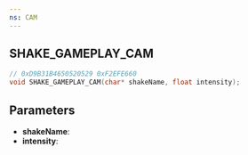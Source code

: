 ```yaml
---
ns: CAM
---
```

## SHAKE_GAMEPLAY_CAM

```c
// 0xD9B31B4650520529 0xF2EFE660
void SHAKE_GAMEPLAY_CAM(char* shakeName, float intensity);
```

## Parameters
* **shakeName**:
* **intensity**:
